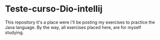 # Teste-curso-Dio-intellij

This repository it's a place were i'll be posting my exercises to practice the Java language.
By the way, all exercises placed here, are for myself studying.
